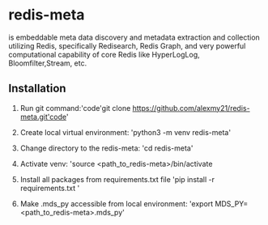 # redis-meta

is embeddable meta data discovery and metadata extraction and collection utilizing Redis, specifically Redisearch, Redis Graph, and very powerful computational capability of core Redis like HyperLogLog, Bloomfilter,Stream, etc.

## Installation

1. Run git command:'code'git clone https://github.com/alexmy21/redis-meta.git'code'

2. Create local virtual environment:
'python3 -m venv redis-meta'
3. Change directory to the redis-meta:
'cd redis-meta'
4. Activate venv:
'source <path_to_redis-meta>/bin/activate
5. Install all packages from requirements.txt file
'pip install -r requirements.txt '
6. Make .mds_py accessible from local environment:
'export MDS_PY=<path_to_redis-meta>.mds_py'
